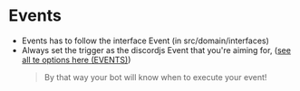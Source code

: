 # Events

- Events has to follow the interface Event (in src/domain/interfaces)
- Always set the trigger as the discordjs Event that you're aiming for, ([see all te options here (EVENTS)](https://discord.js.org/#/docs/main/stable/class/Client))
  > By that way your bot will know when to execute your event!
